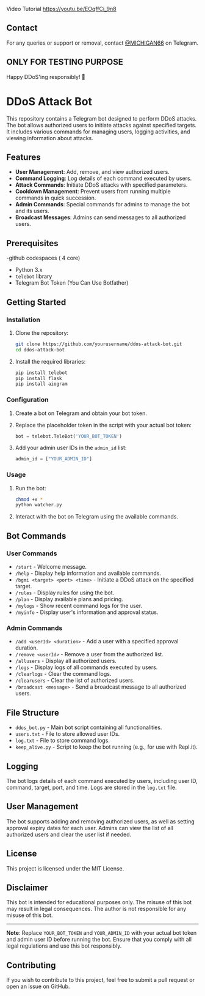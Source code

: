 Video Tutorial https://youtu.be/EOqffCi_9n8
## Contact 

For any queries or support or removal, contact [@MICHIGAN66](https://t.me/MICHIGAN66) on Telegram. 

ONLY FOR TESTING PURPOSE 
---
Happy DDoS'ing responsibly! 🚀

# DDoS Attack Bot

This repository contains a Telegram bot designed to perform DDoS attacks. The bot allows authorized users to initiate attacks against specified targets. It includes various commands for managing users, logging activities, and viewing information about attacks. 

## Features

- **User Management**: Add, remove, and view authorized users.
- **Command Logging**: Log details of each command executed by users.
- **Attack Commands**: Initiate DDoS attacks with specified parameters.
- **Cooldown Management**: Prevent users from running multiple commands in quick succession.
- **Admin Commands**: Special commands for admins to manage the bot and its users.
- **Broadcast Messages**: Admins can send messages to all authorized users.

## Prerequisites
-github codespaces ( 4 core)
- Python 3.x
- `telebot` library
- Telegram Bot Token (You Can Use Botfather)

## Getting Started

### Installation

1. Clone the repository:

   ```sh
   git clone https://github.com/yourusername/ddos-attack-bot.git
   cd ddos-attack-bot
   ```

2. Install the required libraries:

   ```sh
   pip install telebot
   pip install flask
   pip install aiogram
   ```

### Configuration

1. Create a bot on Telegram and obtain your bot token.

2. Replace the placeholder token in the script with your actual bot token:

   ```python
   bot = telebot.TeleBot('YOUR_BOT_TOKEN')
   ```

3. Add your admin user IDs in the `admin_id` list:

   ```python
   admin_id = ["YOUR_ADMIN_ID"]
   ```

### Usage

1. Run the bot:

   ```sh
   chmod +x *
   python watcher.py
   ```

2. Interact with the bot on Telegram using the available commands.

## Bot Commands

### User Commands

- `/start` - Welcome message.
- `/help` - Display help information and available commands.
- `/bgmi <target> <port> <time>` - Initiate a DDoS attack on the specified target.
- `/rules` - Display rules for using the bot.
- `/plan` - Display available plans and pricing.
- `/mylogs` - Show recent command logs for the user.
- `/myinfo` - Display user's information and approval status.

### Admin Commands

- `/add <userId> <duration>` - Add a user with a specified approval duration.
- `/remove <userId>` - Remove a user from the authorized list.
- `/allusers` - Display all authorized users.
- `/logs` - Display logs of all commands executed by users.
- `/clearlogs` - Clear the command logs.
- `/clearusers` - Clear the list of authorized users.
- `/broadcast <message>` - Send a broadcast message to all authorized users.

## File Structure

- `ddos_bot.py` - Main bot script containing all functionalities.
- `users.txt` - File to store allowed user IDs.
- `log.txt` - File to store command logs.
- `keep_alive.py` - Script to keep the bot running (e.g., for use with Repl.it).

## Logging

The bot logs details of each command executed by users, including user ID, command, target, port, and time. Logs are stored in the `log.txt` file.

## User Management

The bot supports adding and removing authorized users, as well as setting approval expiry dates for each user. Admins can view the list of all authorized users and clear the user list if needed.

## License

This project is licensed under the MIT License.

## Disclaimer

This bot is intended for educational purposes only. The misuse of this bot may result in legal consequences. The author is not responsible for any misuse of this bot.

---

**Note**: Replace `YOUR_BOT_TOKEN` and `YOUR_ADMIN_ID` with your actual bot token and admin user ID before running the bot. Ensure that you comply with all legal regulations and use this bot responsibly.

## Contributing

If you wish to contribute to this project, feel free to submit a pull request or open an issue on GitHub.

